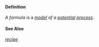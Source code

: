 #### Definition

*A formula* is a *[model](https://github.com/gcassel/Modular-Organization-Terminology/blob/master/terms/model.md) of a [potential](https://github.com/gcassel/Modular-Organization-Terminology/blob/master/terms/potential.md) [process](https://github.com/gcassel/Modular-Organization-Terminology/blob/master/terms/process.md)*.

#### See Also

*[recipe](https://github.com/gcassel/Modular-Organization-Terminology/blob/master/terms/recipe.md)*
